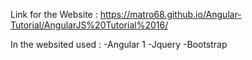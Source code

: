Link for the Website : https://matro68.github.io/Angular-Tutorial/AngularJS%20Tutorial%2016/

In the websited used : 
-Angular 1
-Jquery
-Bootstrap 
